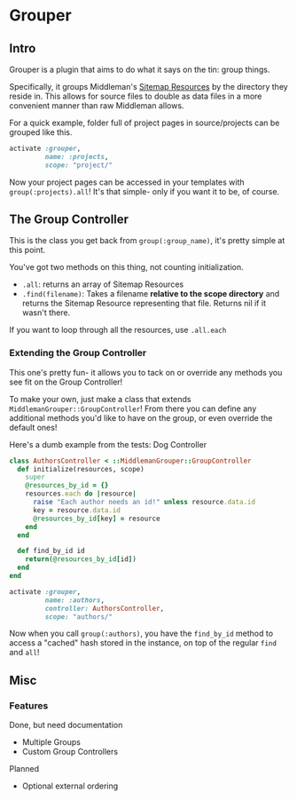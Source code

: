 # Grouper

## Intro

Grouper is a plugin that aims to do what it says on the tin: group things.

Specifically, it groups Middleman's [Sitemap Resources](http://www.rubydoc.info/github/middleman/middleman/Middleman/Sitemap/Resource) by the directory they reside in. This allows for source files to double as data files in a more convenient manner than raw Middleman allows.

For a quick example, folder full of project pages in source/projects can be grouped like this.

```ruby
activate :grouper,
         name: :projects,
         scope: "project/"
```

Now your project pages can be accessed in your templates with `group(:projects).all`! It's that simple- only if you want it to be, of course.

## The Group Controller
This is the class you get back from `group(:group_name)`, it's pretty simple at this point.

You've got two methods on this thing, not counting initialization.

 - `.all`: returns an array of Sitemap Resources
 - `.find(filename)`: Takes a filename **relative to the scope directory** and returns the Sitemap Resource representing that file. Returns nil if it wasn't there.

If you want to loop through all the resources, use `.all.each`

### Extending the Group Controller
This one's pretty fun- it allows you to tack on or override any methods you 
see fit on the Group Controller!

To make your own, just make a class that extends `MiddlemanGrouper::GroupController`! From there you can define any additional methods you'd like to have on the group, or even override the default ones!

Here's a dumb example from the tests: Dog Controller

```ruby
class AuthorsController < ::MiddlemanGrouper::GroupController
  def initialize(resources, scope)
    super
    @resources_by_id = {}
    resources.each do |resource|
      raise "Each author needs an id!" unless resource.data.id
      key = resource.data.id
      @resources_by_id[key] = resource
    end
  end

  def find_by_id id
    return(@resources_by_id[id])
  end
end

activate :grouper,
         name: :authors,
         controller: AuthorsController,
         scope: "authors/"
```

Now when you call `group(:authors)`, you have the `find_by_id` method to access a "cached" hash stored in the instance, on top of the regular `find` and `all`!

## Misc

### Features

Done, but need documentation

- Multiple Groups
- Custom Group Controllers

Planned

- Optional external ordering
